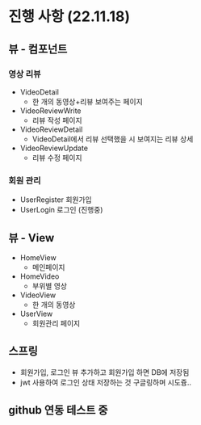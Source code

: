 # 진행 사항 (22.11.18)

## 뷰 - 컴포넌트

### 영상 리뷰

- VideoDetail
    - 한 개의 동영상+리뷰 보여주는 페이지
- VideoReviewWrite
    - 리뷰 작성 페이지
- VideoReviewDetail
    - VideoDetail에서 리뷰 선택했을 시 보여지는 리뷰 상세
- VideoReviewUpdate
    - 리뷰 수정 페이지

### 회원 관리

- UserRegister 회원가입
- UserLogin 로그인 (진행중)

## 뷰 - View

- HomeView
    - 메인페이지
- HomeVideo
    - 부위별 영상
- VideoView
    - 한 개의 동영상
- UserView
    - 회원관리 페이지

## 스프링
- 회원가입, 로그인 뷰 추가하고 회원가입 하면 DB에 저장됨
- jwt 사용하여 로그인 상태 저장하는 것 구글링하며 시도즁..

## github 연동 테스트 중
